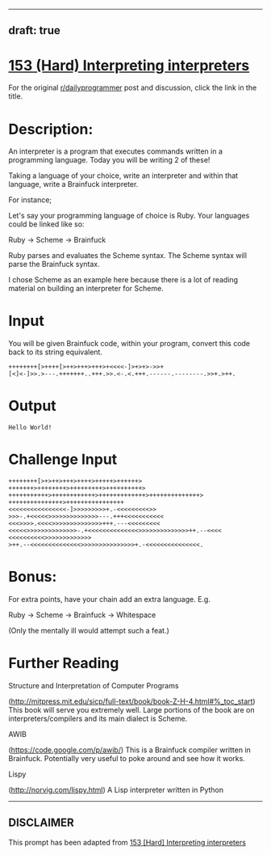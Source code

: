 ---
draft: true
----

# [153 (Hard) Interpreting interpreters](https://www.reddit.com/r/dailyprogrammer/comments/210j6i/21314_challenge_153_hard_interpreting_interpreters/)

For the original [r/dailyprogrammer](https://www.reddit.com/r/dailyprogrammer/) post and discussion, click the link in the title.

# Description:
An interpreter is a program that executes commands written in a programming language. Today you will be writing 2 of these!

Taking a language of your choice, write an interpreter and within that language, write a Brainfuck interpreter.

For instance;

Let's say your programming language of choice is Ruby. Your languages could be linked like so:

Ruby -> Scheme -> Brainfuck

Ruby parses and evaluates the Scheme syntax. The Scheme syntax will parse the Brainfuck syntax.

I chose Scheme as an example here because there is a lot of reading material on building an interpreter for Scheme.

# Input
You will be given Brainfuck code, within your program, convert this code back to its string equivalent.


```
++++++++[>++++[>++>+++>+++>+<<<<-]>+>+>->>+
[<]<-]>>.>---.+++++++..+++.>>.<-.<.+++.------.--------.>>+.>++.
```
# Output

```
Hello World!
```
# Challenge Input

```
++++++++[>+>++>+++>++++>+++++>++++++>
+++++++>++++++++>+++++++++>++++++++++>
+++++++++++>++++++++++++>+++++++++++++>++++++++++++++>
+++++++++++++++>++++++++++++++++
<<<<<<<<<<<<<<<<-]>>>>>>>>>+.-<<<<<<<<<>>
>>>-.+<<<<<>>>>>>>>>>>>>>---.+++<<<<<<<<<<<
<<<>>>>.<<<<>>>>>>>>>>>>>>+++.---<<<<<<<<<
<<<<<>>>>>>>>>>>>>>-.+<<<<<<<<<<<<<<>>>>>>>>>>>>>>++.--<<<<
<<<<<<<<<<>>>>>>>>>>>>>
>++.--<<<<<<<<<<<<<<>>>>>>>>>>>>>>>+.-<<<<<<<<<<<<<<<.
```
# Bonus:
For extra points, have your chain add an extra language.
E.g.

Ruby -> Scheme -> Brainfuck -> Whitespace

(Only the mentally ill would attempt such a feat.)

# Further Reading
Structure and Interpretation of Computer Programs

(http://mitpress.mit.edu/sicp/full-text/book/book-Z-H-4.html#%_toc_start)
This book will serve you extremely well. Large portions of the book are on interpreters/compilers and its main dialect is Scheme.

AWIB

(https://code.google.com/p/awib/)
This is a Brainfuck compiler written in Brainfuck. Potentially very useful to poke around and see how it works.

Lispy

(http://norvig.com/lispy.html)
A Lisp interpreter written in Python


----
## **DISCLAIMER**
This prompt has been adapted from [153 [Hard] Interpreting interpreters](https://www.reddit.com/r/dailyprogrammer/comments/210j6i/21314_challenge_153_hard_interpreting_interpreters/
)
